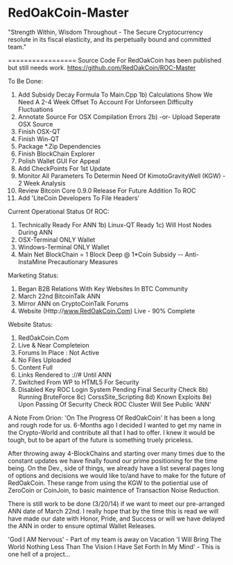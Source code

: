RedOakCoin-Master
=================

"Strength Within, Wisdom Throughout - The Secure Cryptocurrency resolute in its fiscal elasticity, and its perpetually bound and committed team."

=================
Source Code For RedOakCoin has been published but still needs work.
https://github.com/RedOakCoin/ROC-Master

To Be Done:
1) Add Subsidy Decay Formula To Main.Cpp
  1b) Calculations Show We Need A 2-4 Week Offset To Account For Unforseen Difficulty Fluctuations
2) Annotate Source For OSX Compilation Errors
  2b) -or- Upload Seperate OSX Source
3) Finish OSX-QT
4) Finish Win-QT
5) Package *.Zip Dependencies
6) Finish BlockChain Explorer
7) Polish Wallet GUI For Appeal
8) Add CheckPoints For 1st Update
9) Monitor All Parameters To Determin Need Of KimotoGravityWell (KGW) - 2 Week Analysis
10) Review Bitcoin Core 0.9.0 Release For Future Addition To ROC
11) Add 'LiteCoin Developers To File Headers'

Current Operational Status Of ROC:
1) Technically Ready For ANN
  1b) Linux-QT Ready
  1c) Will Host Nodes During ANN
2) OSX-Terminal ONLY Wallet
3) Windows-Terminal ONLY Wallet
4) Main Net BlockChain = 1 Block Deep @ 1*Coin Subsidy -- Anti-InstaMine Precautionary Measures

Marketing Status:
1) Began B2B Relations With Key Websites In BTC Community
2) March 22nd BitcoinTalk ANN
3) Mirror ANN on CryptoCoinTalk Forums
4) Website (Http://www.RedOakCoin.Com) Live - 90% Complete

Website Status:
1) RedOakCoin.Com
2) Live & Near Completeion
3) Forums In Place : Not Active
4) No Files Uploaded
5) Content Full
6) Links Rendered to ://# Until ANN
7) Switched From WP to HTML5 For Security
8) Disabled Key ROC Login System Pending Final Security Check
 8b) Running BruteForce
 8c) CorssSite_Scripting
 8d) Known Exploits
 8e) Upon Passing Of Security Check ROC Cluster Will See Public 'ANN'
 
A Note From Orion:
'On The Progress Of RedOakCoin'
It has been a long and rough rode for us. 6-Months ago I decided I wanted to get my name in the Crypto-World and contribute all that I had to offer. I knew it would be tough, but to be apart of the future is something truely priceless.

After throwing away 4-BlockChains and starting over many times due to the constant updates we have finally found our prime positioning for the time being. On the Dev., side of things, we already have a list several pages long of options and decisions we would like to/and have to make for the future of RedOakCoin. These range from using the KGW to the potiential use of ZeroCoin or CoinJoin, to basic maintence of Transaction Noise Reduction. 

There is still work to be done (3/20/14) if we want to meet our pre-arranged ANN date of March 22nd. I really hope that by the time this is read we will have made our date with Honor, Pride, and Success or will we have delayed the ANN in order to ensure optimal Wallet Releases.

'God I AM Nervous' - Part of my team is away on Vacation 'I Will Bring The World Nothing Less Than The Vision I Have Set Forth In My Mind' - This is one hell of a project...

